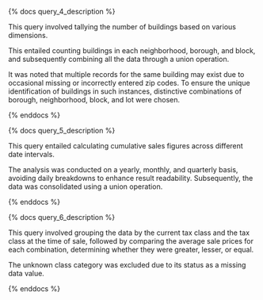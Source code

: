 {% docs query_4_description %}

This query involved tallying the number of buildings based on various dimensions. 

This entailed counting buildings in each neighborhood, borough, and block, 
and subsequently combining all the data through a union operation.

It was noted that multiple records for the same building may exist due to occasional missing or 
incorrectly entered zip codes. To ensure the unique identification of buildings in such instances, 
distinctive combinations of borough, neighborhood, block, and lot were chosen.

{% enddocs %}

{% docs query_5_description %}

This query entailed calculating cumulative sales figures across different date intervals.

The analysis was conducted on a yearly, monthly, and quarterly basis, avoiding daily breakdowns to 
enhance result readability. Subsequently, the data was consolidated using a union operation.

{% enddocs %}

{% docs query_6_description %}

This query involved  grouping the data by the current tax class and the tax class at the time of sale, 
followed by comparing the average sale prices for each combination, determining whether they were greater, lesser, or equal. 

The unknown class category was excluded due to its status as a missing data value.

{% enddocs %}